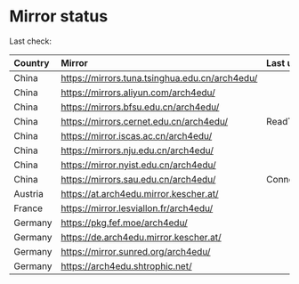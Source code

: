 <script src="./time.js"></script>
# Mirror status
Last check: <script type="text/javascript">localize(1750807454.2339282);</script>

|Country|Mirror|Last update|
|:------|:-----|:----------|
|China|https://mirrors.tuna.tsinghua.edu.cn/arch4edu/|<script type="text/javascript">localize(1750747692);</script>|
|China|https://mirrors.aliyun.com/arch4edu/|<script type="text/javascript">localize(1750747692);</script>|
|China|https://mirrors.bfsu.edu.cn/arch4edu/|<script type="text/javascript">localize(1750747692);</script>|
|China|https://mirrors.cernet.edu.cn/arch4edu/|ReadTimeout|
|China|https://mirror.iscas.ac.cn/arch4edu/|<script type="text/javascript">localize(1750574662);</script>|
|China|https://mirrors.nju.edu.cn/arch4edu/|<script type="text/javascript">localize(1750661438);</script>|
|China|https://mirror.nyist.edu.cn/arch4edu/|<script type="text/javascript">localize(1750747692);</script>|
|China|https://mirrors.sau.edu.cn/arch4edu/|ConnectionError|
|Austria|https://at.arch4edu.mirror.kescher.at/|<script type="text/javascript">localize(1750747692);</script>|
|France|https://mirror.lesviallon.fr/arch4edu/|<script type="text/javascript">localize(1750747692);</script>|
|Germany|https://pkg.fef.moe/arch4edu/|<script type="text/javascript">localize(1750747692);</script>|
|Germany|https://de.arch4edu.mirror.kescher.at/|<script type="text/javascript">localize(1750747692);</script>|
|Germany|https://mirror.sunred.org/arch4edu/|<script type="text/javascript">localize(1750747692);</script>|
|Germany|https://arch4edu.shtrophic.net/|<script type="text/javascript">localize(1750747692);</script>|

<script src="./tablefilter/tablefilter.js"></script>
<script src="./table.js"></script>